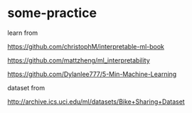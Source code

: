 # some-practice
learn from

https://github.com/christophM/interpretable-ml-book

https://github.com/mattzheng/ml_interpretability

https://github.com/Dylanlee777/5-Min-Machine-Learning

dataset from

http://archive.ics.uci.edu/ml/datasets/Bike+Sharing+Dataset
